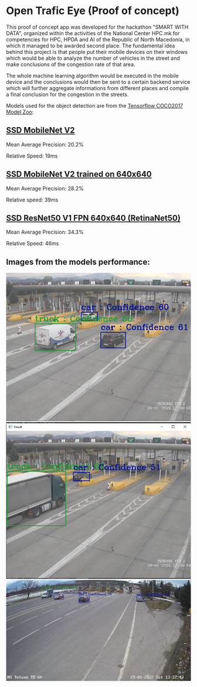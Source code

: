 # Open Trafic Eye (Proof of concept)

This proof of concept app was developed for the hackathon "SMART WITH DATA", organized within the activities of the National Center HPC.mk for competencies for HPC, HPDA and AI of the Republic of North Macedonia, in which it managed to be awarded second place. The fundamental idea behind this project is that people put their mobile devices on their windows which would be able to analyze the number of vehicles in the street and make conclusions of the congestion rate of that area.

The whole machine learning algorithm would be executed in the mobile device and the conclusions would then be sent to a certain backend service which will further aggregate informations from different places and compile a final conclusion for the congestion in the streets.

Models used for the object detection are from the [Tensorflow COCO2017 Model Zoo](https://github.com/tensorflow/models/blob/master/research/object_detection/g3doc/tf2_detection_zoo.md):

## [SSD MobileNet V2](http://download.tensorflow.org/models/object_detection/tf2/20200711/ssd_mobilenet_v2_320x320_coco17_tpu-8.tar.gz)
Mean Average Precision: 20.2%

Relative Speed: 19ms


## [SSD MobileNet V2 trained on 640x640](http://download.tensorflow.org/models/object_detection/tf2/20200711/ssd_mobilenet_v2_fpnlite_640x640_coco17_tpu-8.tar.gz)
Mean Average Precision: 28.2%

Relative speed: 39ms


## [SSD ResNet50 V1 FPN 640x640 (RetinaNet50)](http://download.tensorflow.org/models/object_detection/tf2/20200711/ssd_resnet50_v1_fpn_640x640_coco17_tpu-8.tar.gz)
Mean Average Precision: 34.3%

Relative Speed: 46ms

## Images from the models performance:

![Paytool Petrovec](https://github.com/opentrafficeye/ote-client-poc/blob/main/petrovec_patarina.png)
![Paytool Petrovec 2](https://github.com/opentrafficeye/ote-client-poc/blob/main/petrovec_patarina_pt2.png)
![Paytool Tetovo](https://github.com/opentrafficeye/ote-client-poc/blob/main/tetovo_patarina.png)



